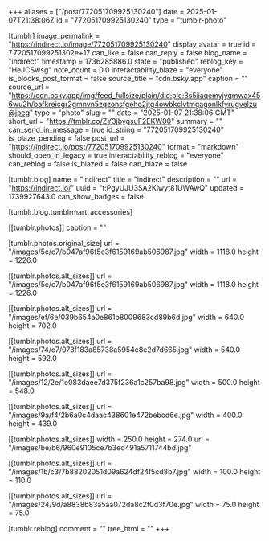 +++
aliases = ["/post/772051709925130240"]
date = 2025-01-07T21:38:06Z
id = "772051709925130240"
type = "tumblr-photo"

[tumblr]
image_permalink = "https://indirect.io/image/772051709925130240"
display_avatar = true
id = 7.720517099251302e+17
can_like = false
can_reply = false
blog_name = "indirect"
timestamp = 1736285886.0
state = "published"
reblog_key = "HeJCSwsg"
note_count = 0.0
interactability_blaze = "everyone"
is_blocks_post_format = false
source_title = "cdn.bsky.app"
caption = ""
source_url = "https://cdn.bsky.app/img/feed_fullsize/plain/did:plc:3s5iiaqemyjyqmwax456wu2h/bafkreicgr2gmnvn5zqzonsfgeho2jtg4owbkclvtmgagonlkfyrugvelzu@jpeg"
type = "photo"
slug = ""
date = "2025-01-07 21:38:06 GMT"
short_url = "https://tmblr.co/ZY3jbygsuF2EKW00"
summary = ""
can_send_in_message = true
id_string = "772051709925130240"
is_blaze_pending = false
post_url = "https://indirect.io/post/772051709925130240"
format = "markdown"
should_open_in_legacy = true
interactability_reblog = "everyone"
can_reblog = false
is_blazed = false
can_blaze = false

[tumblr.blog]
name = "indirect"
title = "indirect"
description = ""
url = "https://indirect.io/"
uuid = "t:PgyUJU3SA2Klwyt81UWAwQ"
updated = 1739927643.0
can_show_badges = false

[tumblr.blog.tumblrmart_accessories]

[[tumblr.photos]]
caption = ""

[tumblr.photos.original_size]
url = "/images/5c/c7/b047af96f5e3f6159169ab506987.jpg"
width = 1118.0
height = 1226.0

[[tumblr.photos.alt_sizes]]
url = "/images/5c/c7/b047af96f5e3f6159169ab506987.jpg"
width = 1118.0
height = 1226.0

[[tumblr.photos.alt_sizes]]
url = "/images/ef/6e/039b654a0e861b8009683cd89b6d.jpg"
width = 640.0
height = 702.0

[[tumblr.photos.alt_sizes]]
url = "/images/74/c7/073f183a85738a5954e8e2d7d665.jpg"
width = 540.0
height = 592.0

[[tumblr.photos.alt_sizes]]
url = "/images/12/2e/1e083daee7d375f236a1c257ba98.jpg"
width = 500.0
height = 548.0

[[tumblr.photos.alt_sizes]]
url = "/images/9a/f4/2b6a0c4daac438601e472bebcd6e.jpg"
width = 400.0
height = 439.0

[[tumblr.photos.alt_sizes]]
width = 250.0
height = 274.0
url = "/images/be/b6/960e9105ce7b3ed491a5711744bd.jpg"

[[tumblr.photos.alt_sizes]]
url = "/images/1b/c3/7b88202051d09a624df24f5cd8b7.jpg"
width = 100.0
height = 110.0

[[tumblr.photos.alt_sizes]]
url = "/images/24/9d/a8838b83a5aa072da8c2f0d3f70e.jpg"
width = 75.0
height = 75.0

[tumblr.reblog]
comment = ""
tree_html = ""
+++

